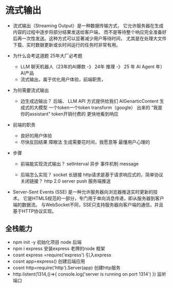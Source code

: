# 流式输出

- 流式输出（Streaming Output）是一种数据传输方式，
它允许服务器在生成内容的过程中逐步将部分结果发送给客户端，
而不是等待整个响应完全准备好后再一次性发送。这种方式可以显著减少用户等待时间，
尤其是在处理大文件下载、实时数据更新或长时间运行的任务时非常有用。

- 为什么会考这道题
    25年大厂必考题
    - LLM 聊天机器人（23年的AI爆款 -》 24年 推理 -》 25 年 AI Agent 年）  AI产品
    - 流式输出，属于优化用户体验，前端职责，

- 为何需要流式输出
    - 边生成边输出？
        后端、 LLM API 方式提供给我们
        AIGenarticContent 生成式的大模型 一个token一个token transform（google） 出来的
        “我是你的assistant”  token开销付费的 
        更快地看到响应

- 前端的职责
    - 良好的用户体验
    - 尽快反回结果 
    障眼法  生成需要花时间，我愿意等
    最懂用户心理的 

- 步骤
    - 前端能实现流式输出？
        setInterval 异步  事件机制 message

    - 后端怎么实现？ 
        socket 长链接
        http请求是基于请求响应式的，简单协议 关闭链接？
        http 2.0 server push 服务端推送

- Server-Sent Events (SSE) 是一种允许服务器向浏览器推送实时更新的技术。
它是HTML5规范的一部分，专门用于单向消息传递，即从服务器到客户端的数据流。
与WebSocket不同，SSE只支持服务器向客户端的通信，并且基于HTTP协议实现。

## 全栈能力
- npm init -y 初始化项目  node 后端
- npm i express 安装express 老牌的node 框架
- cosnt express =require('express') 引入express
- cosnt app=express() 创建后端应用
- cosnt http=require('http').Server(app) 创建http服务
- http.listent(1314,()=>{
    console.log('server is running on port 1314')
})  监听端口
